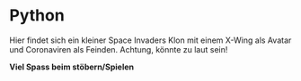 # Python

Hier findet sich ein kleiner Space Invaders Klon mit einem X-Wing als Avatar und Coronaviren als Feinden. 
Achtung, könnte zu laut sein!

**Viel Spass beim stöbern/Spielen**
